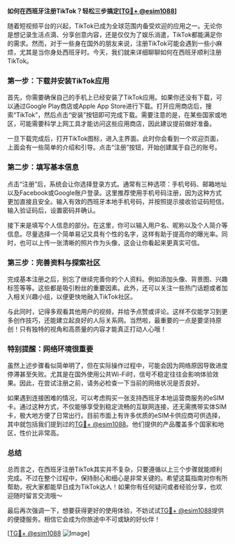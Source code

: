 **如何在西班牙注册TikTok？轻松三步搞定[[TG💪+ @esim1088](https://t.me/s/esim1088)]**

随着短视频平台的兴起，TikTok已成为全球范围内备受欢迎的应用之一。无论你是想记录生活点滴、分享创意内容，还是仅仅为了娱乐消遣，TikTok都能满足你的需求。然而，对于一些身在国外的朋友来说，注册TikTok可能会遇到一些小麻烦，尤其是当你身处西班牙时。今天，我们就来详细聊聊如何在西班牙顺利注册TikTok。

### **第一步：下载并安装TikTok应用**

首先，你需要确保自己的手机上已经安装了TikTok应用。如果你还没有下载，可以通过Google Play商店或Apple App Store进行下载。打开应用商店后，搜索“TikTok”，然后点击“安装”按钮即可完成下载。需要注意的是，在某些国家或地区，可能需要科学上网工具才能访问这些应用商店，因此建议提前做好准备。

一旦下载完成后，打开TikTok图标，进入主界面。此时你会看到一个欢迎页面，上面会有一些简单的介绍和引导。点击“注册”按钮，开始创建属于自己的账号。

### **第二步：填写基本信息**

点击“注册”后，系统会让你选择登录方式。通常有三种选项：手机号码、邮箱地址以及Facebook或Google账户登录。这里推荐使用手机号码注册，因为这种方式更加直接且安全。输入有效的西班牙本地手机号码，并按照提示接收验证码短信。输入验证码后，设置密码并确认。

接下来是填写个人信息的部分。在这里，你可以输入用户名、昵称以及个人简介等信息。尽量选择一个简单易记又具有个性的名字，这样有助于提高你的曝光率。同时，也可以上传一张清晰的照片作为头像，这会让你看起来更真实可信。

### **第三步：完善资料与探索社区**

完成基本注册之后，别忘了继续完善你的个人资料。例如添加头像、背景图、兴趣标签等等。这些都是吸引粉丝的重要因素。此外，还可以关注一些热门话题或者加入相关兴趣小组，以便更快地融入TikTok社区。

与此同时，记得多观看其他用户的视频，并给予点赞或评论。这样不仅能学习到更多创作技巧，还能建立起良好的人际关系网。当然啦，最重要的一点是要坚持原创！只有独特的视角和高质量的内容才能真正打动人心哦！

### **特别提醒：网络环境很重要**

虽然上述步骤看似简单明了，但在实际操作过程中，可能会因为网络原因导致进度停滞甚至失败。尤其是在国外使用公共Wi-Fi时，信号不稳定往往会影响体验效果。因此，在尝试注册之前，请务必检查一下当前的网络状况是否良好。

如果遇到连接困难的情况，可以考虑购买一张支持西班牙本地运营商服务的eSIM卡。通过这种方式，不仅能够享受到稳定流畅的互联网连接，还无需携带实体SIM卡，极大地方便了日常出行。目前市面上有许多优质的eSIM卡供应商可供选择，其中就包括我们提到过的[TG💪+ @esim1088](https://t.me/s/esim1088)。他们提供的产品覆盖多个国家和地区，性价比非常高。

### **总结**

总而言之，在西班牙注册TikTok其实并不复杂，只要遵循以上三个步骤就能顺利完成。不过在整个过程中，保持耐心和细心是非常关键的。希望这篇指南对你有所帮助，祝大家都能早日成为TikTok达人！如果你有任何疑问或者经验分享，也欢迎随时留言交流哦～

最后再次强调一下，想要获得更好的使用体验，不妨试试[TG💪+ @esim1088](https://t.me/s/esim1088)提供的便捷服务。相信它会成为你旅途中不可或缺的好伙伴！

[[TG💪+ @esim1088](https://t.me/s/esim1088) ![Image](https://i.postimg.cc/4NQfJmqS/Snipaste-2025-05-13-00-14-12.png)]